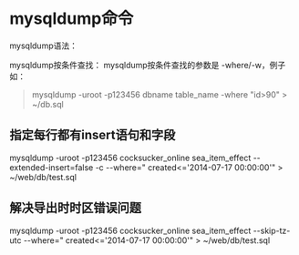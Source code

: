 mysqldump命令
================

mysqldump语法：


mysqldump按条件查找：
mysqldump按条件查找的参数是 -where/-w，例子如：
> mysqldump -uroot -p123456 dbname table_name -where "id>90" > ~/db.sql

## 指定每行都有insert语句和字段
mysqldump -uroot -p123456 cocksucker_online sea_item_effect --extended-insert=false -c --where=" created<='2014-07-17 00:00:00'" > ~/web/db/test.sql

## 解决导出时时区错误问题
mysqldump -uroot -p123456 cocksucker_online sea_item_effect --skip-tz-utc --where=" created<='2014-07-17 00:00:00'" > ~/web/db/test.sql